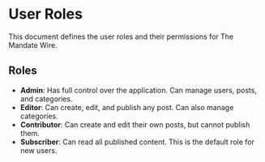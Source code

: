 # User Roles

This document defines the user roles and their permissions for The Mandate Wire.

## Roles

*   **Admin**: Has full control over the application. Can manage users, posts, and categories.
*   **Editor**: Can create, edit, and publish any post. Can also manage categories.
*   **Contributor**: Can create and edit their own posts, but cannot publish them.
*   **Subscriber**: Can read all published content. This is the default role for new users.